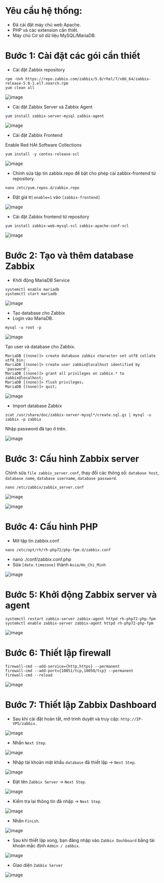 # Yêu cầu hệ thống:
- Đã cài đặt máy chủ web Apache.
- PHP và các extension cần thiết.
- Máy chủ Cơ sở dữ liệu MySQL/MariaDB.
# Bước 1: Cài đặt các gói cần thiết
- Cài đặt Zabbix repository
```
rpm -Uvh https://repo.zabbix.com/zabbix/5.0/rhel/7/x86_64/zabbix-release-5.0-1.el7.noarch.rpm
yum clean all
```
![image](https://user-images.githubusercontent.com/110179869/194791743-d336df79-65e3-420c-92a6-178d1ae49aee.png)

- Cài đặt Zabbix Server và Zabbix Agent
```
yum install zabbix-server-mysql zabbix-agent
```
![image](https://user-images.githubusercontent.com/110179869/194791943-6025fe0e-7247-453c-99cd-8f70750a50e8.png)

- Cài đặt Zabbix Frontend

Enable Red HAt Software Collections
```
yum install -y centos-release-scl
```
![image](https://user-images.githubusercontent.com/110179869/194792013-afab9fc5-7377-4f0c-aed3-f3f302b35ad3.png)

- Chỉnh sửa tập tin zabbix.repo để bật cho phép cài zabbix-frontend từ repository.
```
nano /etc/yum.repos.d/zabbix.repo
```
- Đặt giá trị `enable=1` vào `[zabbix-frontend]`

![image](https://user-images.githubusercontent.com/110179869/194792078-a9450e64-13b0-4462-8d33-462b81df2bb8.png)

- Cài đặt Zabbix frontend từ repository
```
yum install zabbix-web-mysql-scl zabbix-apache-conf-scl
```
![image](https://user-images.githubusercontent.com/110179869/194792171-f6ebc900-f534-474c-b28d-2bc4eb52b3aa.png)

# Bước 2: Tạo và thêm database Zabbix
- Khởi động MariaDB Service
```
systemctl enable mariadb
systemctl start mariadb
```
![image](https://user-images.githubusercontent.com/110179869/194792281-df817ddc-d181-4793-bec4-e11dc7e63a1d.png)

- Tạo database cho Zabbix
- Login vào MariaDB.
```
mysql -u root -p
```
![image](https://user-images.githubusercontent.com/110179869/194792335-ed4194f3-c751-411f-a791-05f50202fc40.png)

Tạo user và database cho Zabbix.
```
MariaDB [(none)]> create database zabbix character set utf8 collate utf8_bin;
MariaDB [(none)]> create user zabbix@localhost identified by 'password';
MariaDB [(none)]> grant all privileges on zabbix.* to zabbix@localhost;
MariaDB [(none)]> flush privileges;
MariaDB [(none)]> quit;
```
![image](https://user-images.githubusercontent.com/110179869/194792397-4201f19a-d76a-4dfa-980d-ed7340c4f155.png)

- Import database Zabbix
```
zcat /usr/share/doc/zabbix-server-mysql*/create.sql.gz | mysql -u zabbix -p zabbix
```
Nhập password đã tạo ở trên.

![image](https://user-images.githubusercontent.com/110179869/194792477-bf291f3e-2056-48b6-a526-02ef6e943de1.png)

# Bước 3: Cấu hình Zabbix server
Chỉnh sửa `file zabbix_server.conf`, thay đổi các thông số: `database host`, `database name`, `database username`, `database password`.
```
nano /etc/zabbix/zabbix_server.conf
```

![image](https://user-images.githubusercontent.com/110179869/194792859-449a8f13-80c6-49d7-80de-bda7d31e9e9b.png)

![image](https://user-images.githubusercontent.com/110179869/194792938-3c872c03-b96c-4f65-8de2-db1297492e9f.png)

# Bước 4: Cấu hình PHP
- Mở tập tin zabbix.conf
```
nano /etc/opt/rh/rh-php72/php-fpm.d/zabbix.conf
```
- nano ./conf/zabbix.conf.php
- Sửa `[date.timezone]` thành `Asia/Ho_Chi_Minh`

![image](https://user-images.githubusercontent.com/110179869/194793036-a55578f1-0f66-43a5-a151-01cf9f4200be.png)

# Bước 5: Khởi động Zabbix server và agent
```
systemctl restart zabbix-server zabbix-agent httpd rh-php72-php-fpm
systemctl enable zabbix-server zabbix-agent httpd rh-php72-php-fpm
```
![image](https://user-images.githubusercontent.com/110179869/194793129-c2bd1afc-2968-47c8-a843-1c22abf2d94f.png)

# Bước 6: Thiết lập firewall
```
firewall-cmd --add-service={http,https} --permanent
firewall-cmd --add-port={10051/tcp,10050/tcp} --permanent
firewall-cmd --reload
```
![image](https://user-images.githubusercontent.com/110179869/194793163-cd96043b-f9b4-4bb5-9e41-e826ea39b786.png)

# Bước 7: Thiết lập Zabbix Dashboard
- Sau khi cài đặt hoàn tất, mở trình duyệt và truy cập: `http://IP-VPS/zabbix.`

![image](https://user-images.githubusercontent.com/110179869/194793219-eb003754-9357-45d4-8c0a-87ff7c3bd229.png)

- Nhấn `Next Step`.

![image](https://user-images.githubusercontent.com/110179869/194793788-7ec2f324-4287-479b-867e-11e00c6f7991.png)

- Nhập tài khoản mật khẩu `database` đã thiết lập -> `Next Step`.

![image](https://user-images.githubusercontent.com/110179869/194793834-1e877101-3655-4fe1-b638-265fd4cbf1af.png)

- Đặt tên `Zabbix Server` -> `Next Step`.

![image](https://user-images.githubusercontent.com/110179869/194793878-0ab47632-44fa-4251-b3f2-384d21ea06d6.png)

- Kiểm tra lại thông tin đã nhập -> `Next Step`.

![image](https://user-images.githubusercontent.com/110179869/194793906-d68713d8-2cd5-410f-8603-55a82f16cba3.png)

- Nhấn `Finish`.

![image](https://user-images.githubusercontent.com/110179869/194793924-76a8bf73-90d4-43af-9723-7f3ae8260510.png)

- Sau khi thiết lập xong, bạn đăng nhập vào `Zabbix Dashboard` bằng tài khoản mặc định `Admin / zabbix`.

![image](https://user-images.githubusercontent.com/110179869/194794179-ba2f5279-7ef4-44b2-999d-3f0fe9e35d98.png)

- Giao diện `Zabbix Server`

![image](https://user-images.githubusercontent.com/110179869/194794121-57e22558-1631-4247-86e8-b97a7c4a0ea8.png)
